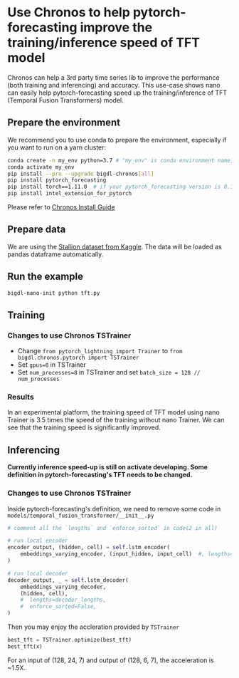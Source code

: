 # Use Chronos to help pytorch-forecasting improve the training/inference speed of TFT model
Chronos can help a 3rd party time series lib to improve the performance (both training and inferencing) and accuracy. This use-case shows nano can easily help pytorch-forecasting speed up the training/inference of TFT (Temporal Fusion Transformers) model.

## Prepare the environment
We recommend you to use conda to prepare the environment, especially if you want to run on a yarn cluster:
```bash
conda create -n my_env python=3.7 # "my_env" is conda environment name, you can use any name you like.
conda activate my_env
pip install --pre --upgrade bigdl-chronos[all]
pip install pytorch_forecasting
pip install torch==1.11.0  # if your pytorch_forecasting version is 0.10.0 or above, you need to reinstall torch, otherwise you don't need this.
pip install intel_extension_for_pytorch
```
Please refer to [Chronos Install Guide](https://bigdl.readthedocs.io/en/latest/doc/Chronos/Overview/chronos.html#install)

## Prepare data
We are using the [Stallion dataset from Kaggle](https://www.kaggle.com/datasets/utathya/future-volume-prediction). The data will be loaded as pandas dataframe automatically.

## Run the example
```bash
bigdl-nano-init python tft.py
```
## Training
### Changes to use Chronos TSTrainer
- Change `from pytorch_lightning import Trainer` to `from bigdl.chronos.pytorch import TSTrainer`
- Set `gpus=0` in TSTrainer
- Set `num_processes=8` in TSTrainer and set `batch_size = 128 // num_processes`

### Results
In an experimental platform, the training speed of TFT model using nano Trainer is 3.5 times the speed of the training without nano Trainer. We can see that the training speed is significantly improved.

## Inferencing
**Currently inference speed-up is still on activate developing. Some definition in pytorch-forecasting's TFT needs to be changed.**

### Changes to use Chronos TSTrainer
Inside pytorch-forecasting's definition, we need to remove some code in `models/temporal_fusion_transformer/__init__.py`
```python
# comment all the `lengths` and `enforce_sorted` in code(2 in all)

# run local encoder
encoder_output, (hidden, cell) = self.lstm_encoder(
    embeddings_varying_encoder, (input_hidden, input_cell)  #, lengths=encoder_lengths, enforce_sorted=False
)

# run local decoder
decoder_output, _ = self.lstm_decoder(
    embeddings_varying_decoder,
    (hidden, cell),
    #  lengths=decoder_lengths,
    #  enforce_sorted=False,
)
```
Then you may enjoy the accleration provided by `TSTrainer`
```python
best_tft = TSTrainer.optimize(best_tft)
best_tft(x)
```
For an input of (128, 24, 7) and output of (128, 6, 7), the acceleration is ~1.5X.
